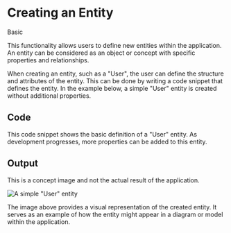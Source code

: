# Creating an Entity

<available-only-for instance="ermize">Basic</available-only-for>

This functionality allows users to define new entities within the application.
An entity can be considered as an object or concept with specific properties and relationships.

When creating an entity, such as a "User", the user can define the structure and attributes of the entity.
This can be done by writing a code snippet that defines the entity.
In the example below, a simple "User" entity is created without additional properties.

## Code

<code-block src="entity.txt" include-lines="1,3"></code-block>

This code snippet shows the basic definition of a "User" entity.
As development progresses, more properties can be added to this entity.

## Output

<note>This is a concept image and not the actual result of the application.</note>

![A simple "User" entity](empty-entity.svg "A simple \"User\" entity")

The image above provides a visual representation of the created entity.
It serves as an example of how the entity might appear in a diagram or model within the application.
